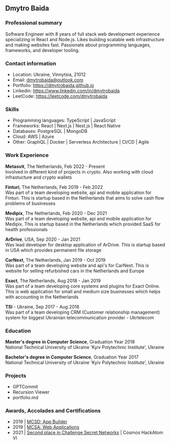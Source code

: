 ## Dmytro Baida

### Professional summary

Software Engineer with 8 years of full stack web development experience specializing in React and Node.js.
Likes building scalable web infrastructure and making websites fast. Passionate about programming languages, frameworks, and developer tooling.

### Contact information

* Location: Ukraine, Vinnytsia, 21012
* Email: dmytrobaida@outlook.com
* Portfolio: https://dmytrobaida.github.io
* Linkedin: https://www.linkedin.com/in/dmytrobaida
* LeetCode: https://leetcode.com/dmytrobaida

### Skills

* Programming languages: TypeScript | JavaScript
* Frameworks: React | Next.js | Nest.js | React Native
* Databases: PostgreSQL | MongoDB
* Cloud: AWS | Azure
* Other: GraphQL | Docker | Serverless Architecture | CI/CD | Agile

### Work Experience

**Metasvit**, The Netherlands, Feb 2022 - Present  
Involved in different kind of projects in crypto. Also working with cloud infrastucture and crypto wallets

**Finturi**, The Netherlands, Feb 2019 - Feb 2022  
Was part of a team developing website, api and mobile application for Finturi. This is startup based in the Netherlands that aims to solve cash flow problems of businesses

**Medipix**, The Netherlands, Feb 2020 - Dec 2021  
Was part of a team developing website, api and mobile application for Medipix. This is startup based in the Netherlands which provided SaaS for health professionals

**ArDrive**, USA, Sep 2020 - Jan 2021  
Was lead developer for desktop application of ArDrive. This is startup based in USA which provides permanent file storage

**CarNext**, The Netherlands, Jan 2019 - Oct 2019  
Was part of a team developing website and api's for CarNext. This is website for selling refurbished cars in the Netherlands and Europe 

**Exact**, The Netherlands, Aug 2018 - Jan 2019  
Was part of a team developing core systems and plugins for Exact Online. This is web application for small and medium size businesses which helps with accounting in the Netherlands

**TSI** - Ukraine, Sep 2017 - Aug 2018  
Was part of a team developing CRM (Customer relationship management) system for biggest Ukrainian telecommunication provider - Ukrtelecom

### Education

**Master's degree in Computer Science**, Graduation Year 2018  
National Technical University of Ukraine 'Kyiv Polytechnic Institute', Ukraine

**Bachelor's degree in Computer Science**, Graduation Year 2017  
National Technical University of Ukraine 'Kyiv Polytechnic Institute', Ukraine

### Projects

* GPTCommit
* Recursion Viewer
* portfolio.md

### Awards, Accolades and Certifications

* 2019 | [MCSD: App Builder](https://www.credly.com/badges/f5539812-1f75-4b3d-bb16-c7f483f9b6b6/linked_in_profile)
* 2019 | [MCSA: Web Applications](https://www.credly.com/badges/e3cb23d1-e248-4aa2-a4c7-a4ad6ecd07b5/linked_in_profile)
* 2021 | [Second place in Challenge Secret Networks](https://devpost.com/software/yatzee) | Cosmos HackAtom VI



